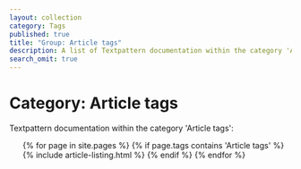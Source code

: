 ```yaml
---
layout: collection
category: Tags
published: true
title: "Group: Article tags"
description: A list of Textpattern documentation within the category 'Article tags'.
search_omit: true
---
```


# Category: Article tags

Textpattern documentation within the category 'Article tags':

<ol class="list--no-bullets">
    {% for page in site.pages %}
        {% if page.tags contains 'Article tags' %}
            {% include article-listing.html %}
        {% endif %}
    {% endfor %}
</ol>
